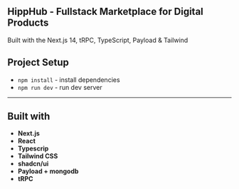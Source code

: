 ## HippHub - Fullstack Marketplace for Digital Products

Built with the Next.js 14, tRPC, TypeScript, Payload & Tailwind

## Project Setup

- `npm install` - install dependencies
- `npm run dev` - run dev server

----

## Built with
- **Next.js**
- **React**
- **Typescrip**
- **Tailwind CSS**
- **shadcn/ui**
- **Payload + mongodb**
- **tRPC**
